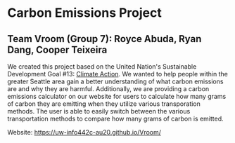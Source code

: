 # Carbon Emissions Project
## Team Vroom (Group 7): Royce Abuda, Ryan Dang, Cooper Teixeira

We created this project based on the United Nation's Sustainable Development Goal #13: [Climate Action](https://www.un.org/sustainabledevelopment/climate-change/). We wanted to help people within the greater Seattle area gain a better understanding of what carbon emissions are and why they are harmful. Additionally, we are providing a carbon emissions calculator on our website for users to calculate how many grams of carbon they are emitting when they utilize various transporation methods. The user is able to easily switch between the various transportation methods to compare how many grams of carbon is emitted.

Website: https://uw-info442c-au20.github.io/Vroom/
